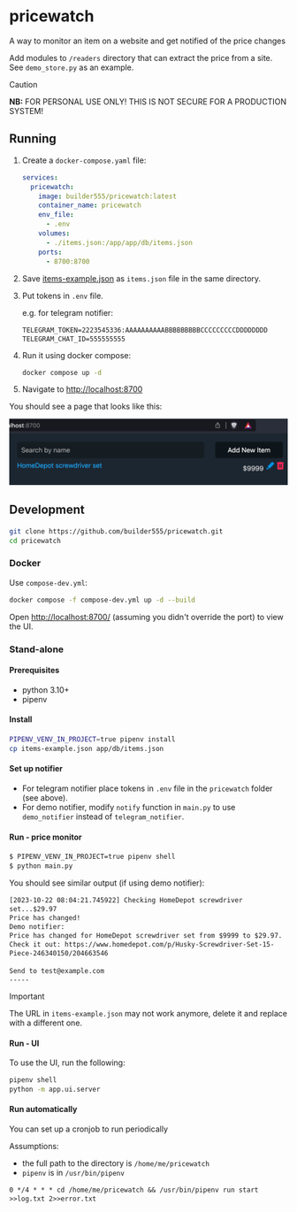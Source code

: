 # pricewatch
A way to monitor an item on a website and get notified of the price changes

Add modules to `/readers` directory that can extract the price from a site. See `demo_store.py` as an example.

> [!CAUTION]
> **NB:** FOR PERSONAL USE ONLY! THIS IS NOT SECURE FOR A PRODUCTION SYSTEM!

## Running

1. Create a `docker-compose.yaml` file:

    ```yaml
    services:
      pricewatch:
        image: builder555/pricewatch:latest
        container_name: pricewatch
        env_file:
          - .env
        volumes:
          - ./items.json:/app/app/db/items.json
        ports:
          - 8700:8700
    ```

2. Save [items-example.json](./items-example.json) as `items.json` file in the same directory.

3. Put tokens in `.env` file.

    e.g. for telegram notifier:

    ```.env
    TELEGRAM_TOKEN=2223545336:AAAAAAAAAABBBBBBBBBCCCCCCCCCDDDDDDDD
    TELEGRAM_CHAT_ID=555555555
    ```

4. Run it using docker compose:

    ```bash
    docker compose up -d
    ```

5. Navigate to [http://localhost:8700](http://localhost:8700)

You should see a page that looks like this:

![screenshot](screenshot.png)

## Development

```bash
git clone https://github.com/builder555/pricewatch.git
cd pricewatch
```

### Docker

Use `compose-dev.yml`:

```bash
docker compose -f compose-dev.yml up -d --build
```

Open [http://localhost:8700/](http://localhost:8700/) (assuming you didn't override the port) to view the UI.

### Stand-alone

#### Prerequisites

* python 3.10+
* pipenv

#### Install

```bash
PIPENV_VENV_IN_PROJECT=true pipenv install
cp items-example.json app/db/items.json
```

#### Set up notifier

* For telegram notifier place tokens in `.env` file in the `pricewatch` folder (see above).
* For demo notifier, modify `notify` function in `main.py` to use `demo_notifier` instead of `telegram_notifier`.

#### Run - price monitor

```bash
$ PIPENV_VENV_IN_PROJECT=true pipenv shell 
$ python main.py 
```

You should see similar output (if using demo notifier):

```
[2023-10-22 08:04:21.745922] Checking HomeDepot screwdriver set...$29.97
Price has changed!
Demo notifier: 
Price has changed for HomeDepot screwdriver set from $9999 to $29.97. Check it out: https://www.homedepot.com/p/Husky-Screwdriver-Set-15-Piece-246340150/204663546

Send to test@example.com
-----
```

> [!IMPORTANT]
> The URL in `items-example.json` may not work anymore, delete it and replace with a different one.

#### Run - UI
To use the UI, run the following:

```bash
pipenv shell
python -m app.ui.server
```

#### Run automatically
You can set up a cronjob to run periodically

Assumptions:
* the full path to the directory is `/home/me/pricewatch`
* `pipenv` is in `/usr/bin/pipenv` 

```
0 */4 * * * cd /home/me/pricewatch && /usr/bin/pipenv run start >>log.txt 2>>error.txt
```
